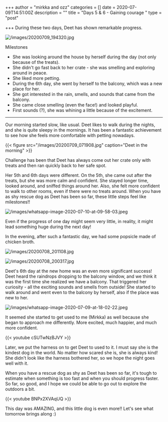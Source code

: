 +++
author = "mirkka and ozz"
categories = []
date = 2020-07-09T14:51:00Z
description = ""
title = "Days 5 & 6 - Gaining courage "
type = "post"

+++
During these two days, Deet has shown remarkable progress.

![/images/20200709_194320.jpg](/images/20200709_194320.jpg)

Milestones

* She was looking around the house by herself during the day (not only because of the treats).
* She didn't go fast back to her crate - she was smelling and exploring around in peace.
* She liked more petting.
* During the 6th day, she went by herself to the balcony, which was a new place for her.
* She got interested in the rain, smells, and sounds that came from the balcony.
* She came close smelling (even the face!) and looked playful.
* First sounds (?), she was whining a little because of the excitement. 

***

Our morning started slow, like usual. Deet likes to walk during the nights, and she is quite sleepy in the mornings. It has been a fantastic achievement to see how she feels more comfortable with petting nowadays.

{{< figure src="/images/20200709_071908.jpg" caption="Deet in the morning" >}}

Challenge has been that Deet has always come out her crate only with treats and then ran quickly back to her safe spot.

Her 5th and 6th days were different. On the 5th, she came out after the treats, but she was more calm and confident. She stayed longer time, looked around, and sniffed things around her. Also, she felt more confident to walk to other rooms, even if there were no treats around. When you have as shy rescue dog as Deet has been so far, these little steps feel like milestones!!

![/images/whatsapp-image-2020-07-10-at-09-58-03.jpeg](/images/whatsapp-image-2020-07-10-at-09-58-03.jpeg)

Even if the progress of one day might seem very little, in reality, it might lead something huge during the next day!

In the evening, after such a fantastic day, we had some popsicle made of chicken broth.

![/images/20200708_201108.jpg](/images/20200708_201108.jpg)

![/images/20200708_200317.jpg](/images/20200708_200317.jpg)

Deet's 6th day at the new home was an even more significant success! Deet heard the raindrops dropping to the balcony window, and we think it was the first time she realized we have a balcony. That triggered her curiosity - all the exciting sounds and smells from outside! She started to walk around and went even to the balcony by herself, also if the place was new to her.

![/images/whatsapp-image-2020-07-09-at-18-02-22.jpeg](/images/whatsapp-image-2020-07-09-at-18-02-22.jpeg)

It seemed she started to get used to me (Mirkka) as well because she began to approach me differently. More excited, much happier, and much more confident.

{{< youtube cSUTwNzBJVY >}}

Later, we put the harness on to get Deet to used to it. I must say she is the kindest dog in the world. No matter how scared she is, she is always kind! She didn't look like the harness bothered her, so we hope the night goes well with it.

When you have a rescue dog as shy as Deet has been so far, it's tough to estimate when something is too fast and when you should progress faster. So far, so good, and I hope we could be able to go out to explore the outdoors a bit.

{{< youtube BNPx2XVAqUQ >}}

This day was AMAZING, and this little dog is even more!! Let's see what tomorrow brings along :)